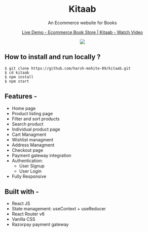 <div align="center">
  
# Kitaab
 An Ecommerce website for Books 
  
  <a href="https://www.loom.com/share/ee6ccdbc8d8c48f79c9f43d161b5a036" target="_blank">
    <p>Live Demo - Ecommerce Book Store | Kitaab - Watch Video</p>
    <img style="max-width:300px;" src="https://cdn.loom.com/sessions/thumbnails/ee6ccdbc8d8c48f79c9f43d161b5a036-with-play.gif"> 
  </a>
</div>
 

## **How to install and run locally ?**

```
$ git clone https://github.com/harsh-mohite-09/kitaab.git
$ cd kitaab
$ npm install
$ npm start
```
## **Features -**

- Home page
- Product listing page
- Filter and sort products
- Search product
- Individual product page
- Cart Managment
- Wishlist managment
- Address Managment
- Checkout page
- Payment gateway integration
- Authentication:
  - User Signup
  - User Login
 - Fully Responsive

## **Built with -**

- React JS
- State management: useContext + useReducer
- React Router v6
- Vanilla CSS
- Razorpay payment gateway


